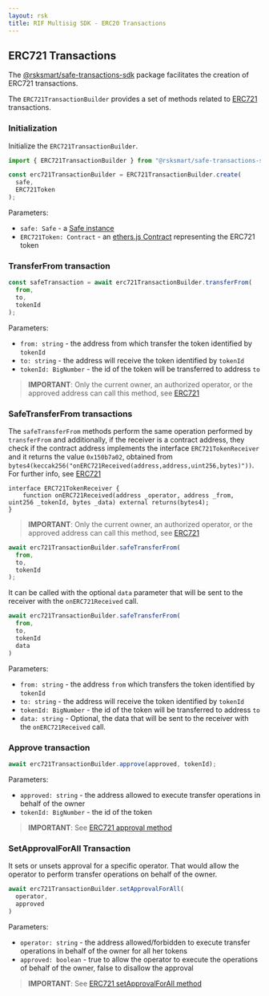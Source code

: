 ```yaml
---
layout: rsk
title: RIF Multisig SDK - ERC20 Transactions
---
```


## ERC721 Transactions

The [@rsksmart/safe-transactions-sdk](https://github.com/rsksmart/safe-transactions-sdk) package facilitates the creation of ERC721 transactions.

The `ERC721TransactionBuilder` provides a set of methods related to [ERC721](https://eips.ethereum.org/EIPS/eip-721) transactions.

### Initialization

Initialize the `ERC721TransactionBuilder`.

```ts
import { ERC721TransactionBuilder } from "@rsksmart/safe-transactions-sdk";

const erc721TransactionBuilder = ERC721TransactionBuilder.create(
  safe,
  ERC721Token
);
```

Parameters:

- `safe: Safe` - a [Safe instance](https://github.com/gnosis/safe-core-sdk/blob/main/packages/safe-core-sdk/src/Safe.ts)
- `ERC721Token: Contract` - an [ethers.js Contract](https://docs.ethers.io/v5/api/contract/contract/) representing the ERC721 token

### TransferFrom transaction

```ts
const safeTransaction = await erc721TransactionBuilder.transferFrom(
  from,
  to,
  tokenId
);
```

Parameters:

- `from: string` - the address from which transfer the token identified by `tokenId`
- `to: string` - the address will receive the token identified by `tokenId`
- `tokenId: BigNumber` - the id of the token will be transferred to address `to`

> **IMPORTANT**: Only the current owner, an authorized operator, or the approved address can call this method, see [ERC721](https://eips.ethereum.org/EIPS/eip-721)

### SafeTransferFrom transactions

The `safeTransferFrom` methods perform the same operation performed by `transferFrom` and additionally, if the receiver is a contract address, they check if the contract address implements the interface `ERC721TokenReceiver` and it returns the value `0x150b7a02`, obtained from `bytes4(keccak256("onERC721Received(address,address,uint256,bytes)"))`. For further info, see [ERC721](https://eips.ethereum.org/EIPS/eip-721)

```solidity
interface ERC721TokenReceiver {
    function onERC721Received(address _operator, address _from, uint256 _tokenId, bytes _data) external returns(bytes4);
}

```

> **IMPORTANT**: Only the current owner, an authorized operator, or the approved address can call this method, see [ERC721](https://eips.ethereum.org/EIPS/eip-721)

```ts
await erc721TransactionBuilder.safeTransferFrom(
  from,
  to,
  tokenId
);
```

It can be called with the optional `data` parameter that will be sent to the receiver with the `onERC721Received` call.

```ts
await erc721TransactionBuilder.safeTransferFrom(
  from, 
  to,
  tokenId
  data
)
```

Parameters:

- `from: string` - the address `from` which transfers the token identified by `tokenId`
- `to: string` - the address will receive the token identified by `tokenId`
- `tokenId: BigNumber` - the id of the token will be transferred to address `to`
- `data: string` - Optional, the data that will be sent to the receiver with the `onERC721Received` call.

### Approve transaction

```ts
await erc721TransactionBuilder.approve(approved, tokenId);
```

Parameters:

- `approved: string` - the address allowed to execute transfer operations in behalf of the owner
- `tokenId: BigNumber` - the id of the token

> **IMPORTANT**: See [ERC721 approval method](https://eips.ethereum.org/EIPS/eip-721)


### SetApprovalForAll Transaction

It sets or unsets approval for a specific operator. That would allow the operator to perform transfer operations on behalf of the owner.

```ts
await erc721TransactionBuilder.setApprovalForAll(
  operator,
  approved
)
```

Parameters:

- `operator: string` - the address allowed/forbidden to execute transfer operations in behalf of the owner for all her tokens
- `approved: boolean` - true to allow the operator to execute the operations of behalf of the owner, false to disallow the approval


> **IMPORTANT**: See [ERC721 setApprovalForAll method](https://eips.ethereum.org/EIPS/eip-721)
